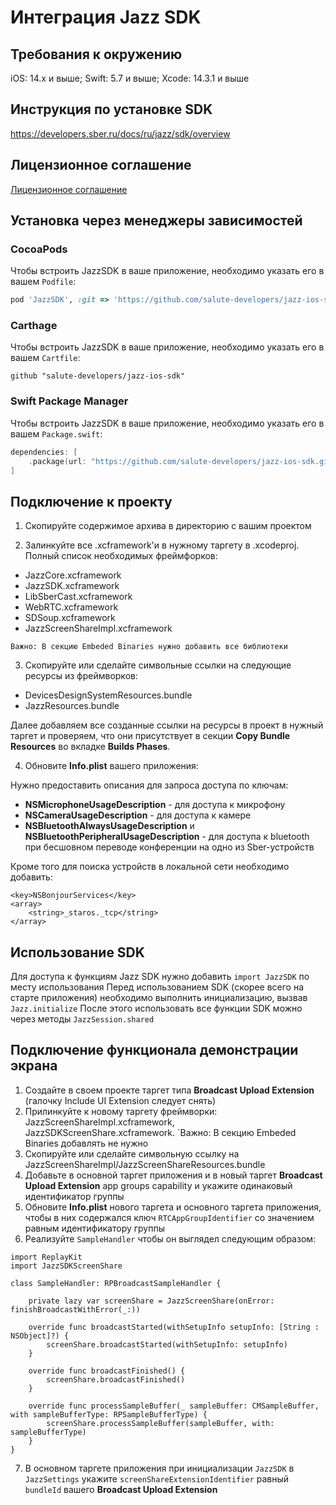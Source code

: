 #  Интеграция Jazz SDK

## Требования к окружению

iOS: 14.x и выше; Swift: 5.7 и выше; Xcode: 14.3.1 и выше

## Инструкция по установке SDK

https://developers.sber.ru/docs/ru/jazz/sdk/overview

## Лицензионное соглашение
[Лицензионное соглашение](https://clck.ru/35F8h3)

## Установка через менеджеры зависимостей
### CocoaPods

Чтобы встроить JazzSDK в ваше приложение, необходимо указать его в вашем `Podfile`:

```ruby
pod 'JazzSDK', :git => 'https://github.com/salute-developers/jazz-ios-sdk.git', :branch => 'main'
```
### Carthage
Чтобы встроить JazzSDK в ваше приложение, необходимо указать его в вашем `Cartfile`:

```ogdl
github "salute-developers/jazz-ios-sdk"
```

### Swift Package Manager
Чтобы встроить JazzSDK в ваше приложение, необходимо указать его в вашем `Package.swift`:
```swift
dependencies: [
    .package(url: "https://github.com/salute-developers/jazz-ios-sdk.git")
]
```

## Подключение к проекту

1. Скопируйте содержимое архива в директорию с вашим проектом

2. Залинкуйте все .xcframework'и в нужному таргету в .xcodeproj. Полный список необходимых фреймфорков:

- JazzCore.xcframework
- JazzSDK.xcframework
- LibSberCast.xcframework
- WebRTC.xcframework
- SDSoup.xcframework
- JazzScreenShareImpl.xcframework

`Важно: В секцию Embeded Binaries нужно добавить все библиотеки`

3. Скопируйте или сделайте символьные ссылки на следующие ресурсы из фреймворков:

- DevicesDesignSystemResources.bundle
- JazzResources.bundle

Далее добавляем все созданные ссылки на ресурсы в проект в нужный таргет и проверяем,
что они присутствует в секции **Copy Bundle Resources** во вкладке **Builds Phases**.

4. Обновите **Info.plist** вашего приложения:

Нужно предоставить описания для запроса доступа по ключам:

- **NSMicrophoneUsageDescription** - для доступа к микрофону
- **NSCameraUsageDescription** - для доступа к камере
- **NSBluetoothAlwaysUsageDescription** и **NSBluetoothPeripheralUsageDescription** - для доступа к bluetooth при бесшовном переводе конференции на одно из Sber-устройств

Кроме того для поиска устройств в локальной сети необходимо добавить:
```
<key>NSBonjourServices</key>
<array>
    <string>_staros._tcp</string>
</array>
```

## Использование SDK

Для доступа к функциям Jazz SDK нужно добавить `import JazzSDK` по месту использования
Перед использованием SDK (скорее всего на старте приложения) необходимо выполнить инициализацию, вызвав `Jazz.initialize`
После этого использовать все функции SDK можно через методы `JazzSession.shared`

## Подключение функционала демонстрации экрана

1. Создайте в своем проекте таргет типа **Broadcast Upload Extension** (галочку Include UI Extension следует снять)
2. Прилинкуйте к новому таргету фреймворки: JazzScreenShareImpl.xcframework, JazzSDKScreenShare.xcframework.
    `Важно: В секцию Embeded Binaries добавлять не нужно
3. Скопируйте или сделайте символьную ссылку на JazzScreenShareImpl/JazzScreenShareResources.bundle
4. Добавьте в основной таргет приложения и в новый таргет **Broadcast Upload Extension** app groups capability и укажите одинаковый идентификатор группы
5. Обновите **Info.plist** нового таргета и основного таргета приложения, чтобы в них содержался ключ `RTCAppGroupIdentifier` со значением равным идентификатору группы
6. Реализуйте `SampleHandler` чтобы он выглядел следующим образом:
```
import ReplayKit
import JazzSDKScreenShare

class SampleHandler: RPBroadcastSampleHandler {
    
    private lazy var screenShare = JazzScreenShare(onError: finishBroadcastWithError(_:))

    override func broadcastStarted(withSetupInfo setupInfo: [String : NSObject]?) {
        screenShare.broadcastStarted(withSetupInfo: setupInfo)
    }
    
    override func broadcastFinished() {
        screenShare.broadcastFinished()
    }
    
    override func processSampleBuffer(_ sampleBuffer: CMSampleBuffer, with sampleBufferType: RPSampleBufferType) {
        screenShare.processSampleBuffer(sampleBuffer, with: sampleBufferType)
    }
}
```
7. В основном таргете приложения при инициализации `JazzSDK` в `JazzSettings` укажите `screenShareExtensionIdentifier` равный `bundleId` вашего **Broadcast Upload Extension**

